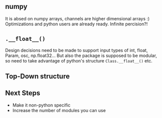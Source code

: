 ## numpy

It is absed on numpy arrays, channels are higher dimensional arrays :) Optimizations and python users are already ready. Infinite percision?!

## `.__float__()`

Design decisions need to be made to support input types of int, float, Param, osc, np.float32...
But also the package is supposed to be modular, so need to take advantage of python's structure
`Class.__float__()` etc.

## Top-Down structure



## Next Steps

- Make it non-python specific
- Increase the number of modules you can use